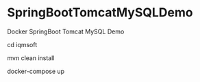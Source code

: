# SpringBootTomcatMySQLDemo   

Docker SpringBoot Tomcat MySQL Demo

cd iqmsoft     

mvn clean install   

docker-compose up   



